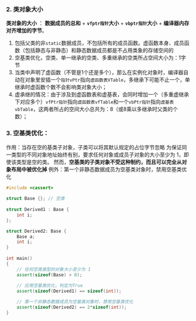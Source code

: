 ### 2. 类对象大小
**类对象的大小** ： **数据成员的总和** + **`vfptr指针`大小** + **`vbptr指针`大小** + **编译器内存对齐增加的字节**。

1. 包括父类的非`static`数据成员，不包括所有的成员函数。虚函数本身、成员函数（包括静态与非静态）和静态数据成员都是不占用类象的存储空间的
2. 空基类优化，空类、单一继承的空类、多重继承的空类所占空间大小为：1字节
3. 当类中声明了虚函数（不管是1个还是多个），那么在实例化对象时，编译器自动在对象里安插一个`指针vPtr`指向`虚函数表VTable`，多继承下可能不止一个，单继承时虚函数个数不会影响类对象大小；
4. 虚承继的情况：由于涉及到虚函数表和虚基表，会同时增加一个（多重虚继承下对应多个）`vfPtr指针`指向`虚函数表vfTable`和一个`vbPtr指针`指向`虚基表vbTable`，这两者所占的空间大小总共为：8（或8乘以多继承时父类的个数）；
     
 
### 3. 空基类优化：
作用：当存在空的基类子对象，子类可以将其默认规定的占位字节忽略
为保证同一类型的不同对象地址始终有别，要求任何对象或成员子对象的大小至少为 1，即使该类型是空的类。
然而，**空基类的子类对象不受这种制约，而且可以完全从对象布局中被优化掉**
例外：第一个非静态数据成员为空基类对象时，禁用空基类优化

```cpp
#include <cassert>
 
struct Base {}; // 空类
 
struct Derived1 : Base {
    int i;
};

struct Derived2: Base {
    Base a;
    int i;
}
 
int main()
{
    // 任何空类类型的对象大小至少为 1
    assert(sizeof(Base) > 0);
 
    // 应用空基类优化，判定为True
    assert(sizeof(Derived1) == sizeof(int));

    // 第一个非静态数据成员为空基类对象时，禁用空基类优化
    assert(sizeof(Derived2) == 2*sizeof(int));
}

```